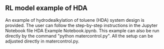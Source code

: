 ## RL model example of HDA
An example of hydrodealkylation of toluene (HDA) system design is provided. The user can follow the step-by-step instructions in the Jupyter Notebook file HDA Example Notebook.ipynb.
This example can also be run directly by the command "python matercontrol.py". All the setup can be adjusted directly in matercontrol.py. 
